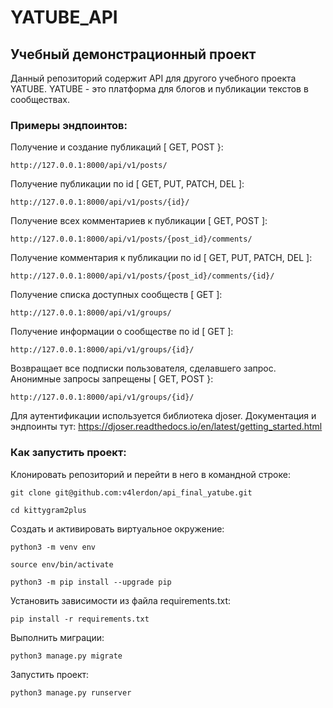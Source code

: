 # YATUBE_API
## Учебный демонстрационный проект

Данный репозиторий содержит API для другого учебного проекта YATUBE.
YATUBE - это платформа для блогов и публикации текстов в сообществах.

### Примеры эндпоинтов:
Получение и создание публикаций [ GET, POST }:
```
http://127.0.0.1:8000/api/v1/posts/
```
Получение публикации по id [ GET, PUT, PATCH, DEL ]:
```
http://127.0.0.1:8000/api/v1/posts/{id}/
```
Получение всех комментариев к публикации [ GET, POST ]:
```
http://127.0.0.1:8000/api/v1/posts/{post_id}/comments/
```
Получение комментария к публикации по id [ GET, PUT, PATCH, DEL ]: 
```
http://127.0.0.1:8000/api/v1/posts/{post_id}/comments/{id}/
```
Получение списка доступных сообществ [ GET ]:
```
http://127.0.0.1:8000/api/v1/groups/
```
Получение информации о сообществе по id [ GET ]:
```
http://127.0.0.1:8000/api/v1/groups/{id}/
```
Возвращает все подписки пользователя, сделавшего запрос. Анонимные запросы запрещены [ GET, POST }:
```
http://127.0.0.1:8000/api/v1/groups/{id}/
```
Для аутентификации используется библиотека djoser. Документация и эндпоинты тут:
https://djoser.readthedocs.io/en/latest/getting_started.html
### Как запустить проект:

Клонировать репозиторий и перейти в него в командной строке:

```
git clone git@github.com:v4lerdon/api_final_yatube.git
```

```
cd kittygram2plus
```

Cоздать и активировать виртуальное окружение:

```
python3 -m venv env
```

```
source env/bin/activate
```

```
python3 -m pip install --upgrade pip
```

Установить зависимости из файла requirements.txt:

```
pip install -r requirements.txt
```

Выполнить миграции:

```
python3 manage.py migrate
```

Запустить проект:

```
python3 manage.py runserver
